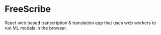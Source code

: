 # FreeScribe
 React web based transcription & translation app that uses web workers to run ML models in the browser.

